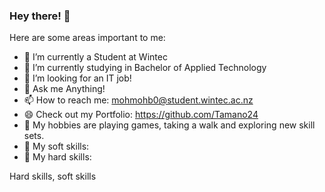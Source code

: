 ### Hey there! 👋

Here are some areas important to me:

- 🔭 I’m currently a Student at Wintec
- 🌱 I’m currently studying in Bachelor of Applied Technology
- 👯 I’m looking for an IT job!
- 💬 Ask me Anything!
- 📫 How to reach me: mohmohb0@student.wintec.ac.nz
- 😄 Check out my Portfolio: https://github.com/Tamano24
- :muscle: My hobbies are playing games, taking a walk and exploring new skill sets.
- :gem: My soft skills:
- :ring: My hard skills:

Hard skills, soft skills

